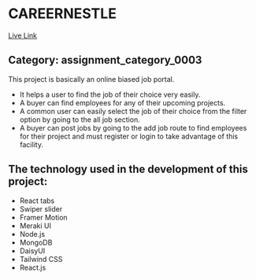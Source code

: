 # CAREERNESTLE

[Live Link](https://careernestel.web.app)

## Category: assignment_category_0003

This project is basically an online biased job portal.

- It helps a user to find the job of their choice very easily.
- A buyer can find employees for any of their upcoming projects.
- A common user can easily select the job of their choice from the filter option by going to the all job section.
- A buyer can post jobs by going to the add job route to find employees for their project and must register or login to take advantage of this facility.

## The technology used in the development of this project:

- React tabs
- Swiper slider
- Framer Motion
- Meraki UI
- Node.js
- MongoDB
- DaisyUI
- Tailwind CSS
- React.js
